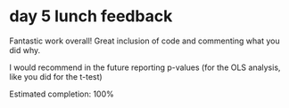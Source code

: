 # day 5 lunch feedback

Fantastic work overall! Great inclusion of code and commenting what you did why.

I would recommend in the future reporting p-values (for the OLS analysis, like you did for the t-test)

Estimated completion: 100%
